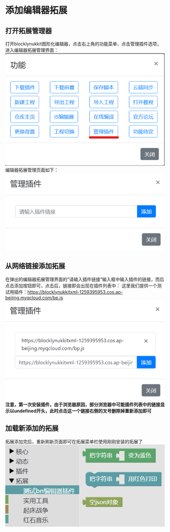 # 添加编辑器拓展
## 打开拓展管理器
打开blocklynukkit图形化编辑器，点击右上角的功能菜单，点击管理插件选项，进入编辑器拓展管理界面：
![](images/screenshot_1597587555500.png)
编辑器拓展管理页面如下：
![](images/screenshot_1597587598362.png)

## 从网络链接添加拓展
在弹出的编辑器拓展管理界面的”请输入插件链接“输入框中输入插件的链接，而后点击添加按钮即可，点击后，链接即会出现在插件列表中：
这里我们提供一个测试用插件：https://blocklynukkitxml-1259395953.cos.ap-beijing.myqcloud.com/bp.js
![](images/screenshot_1597587817923.png)
**注意，第一次安装插件，由于浏览器原因，部分浏览器中可能插件列表中的链接显示以undefined开头，此时点击这一个链接右侧的叉号删除掉重新添加即可**

## 加载新添加的拓展
拓展添加完后，重新刷新页面即可在拓展菜单栏使用刚刚安装的拓展了
![](images/screenshot_1597588259085.png)

